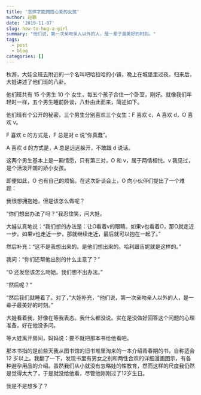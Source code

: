 ```yaml
---
title: '怎样才能拥抱心爱的女孩'
author: 赵鹏
date: '2019-11-07'
slug: how-to-hug-a-girl
summary: "他们说，第一次亲吻亲人以外的人，是一辈子最美好的时刻。"
tags:
  - post
  - blog
categories: []
---
```




秋游，大娃全班去附近的一个名叫吧哈拉哈的小镇，晚上在城堡里过夜。归来后，大娃讲述了他们班的八卦。

他们班共有 15 个男生 10 个 女生，每五个孩子合住一个卧室，刚好。就像我们年轻时一样，五个男生睡前卧谈，八卦由此而来，简述如下。

他们班有个公开的秘密，三个男生分别喜欢三个女生：F 喜欢 c，A 喜欢 d，O 喜欢 v。

F 喜欢 c 的方式是，F 总是对 c 说“你真蠢”。

A 喜欢 d 的方式是，A 总是远远躲开，不敢跟 d 说话。

这两个男生基本上是一厢情愿，只有第三对，O 和 v，属于两情相悦。v 我见过，是个活泼开朗的娇小女孩。

即便如此，O 也有自己的烦恼。在这次卧谈会上，O 向小伙伴们提出了一个难题：

我很想拥抱她，但是该怎么做呢？

“你们想出办法了吗？”我忍住笑，问大娃。

大娃认真地说：“我们想的办法是：让O看着v的眼睛。如果v也看着O，那O就走近一步。如果v也走近一步，那就继续走近，最后就可以抱在一起了。”

然后补充：“这不是我想出来的。是他们想出来的。哈利跟吉妮就是这样的。”

我问：“你们还帮他出别的什么主意了？”

“O 还发愁该怎么吻她。我们想不出办法。”

“然后呢？”

“然后我们就睡着了。对了，”大娃补充，“他们说，第一次亲吻亲人以外的人，是一辈子最美好的时刻。”

大娃看着我，好像在等我表态。我什么都没说。实在是没做好回答这个问题的心理准备。好在他没多问。

等大娃离开房间，妈妈说：要不就把那本书给他看吧。

那本书指的是前些天我从图书馆的旧书堆里淘来的一本介绍青春期的书，自称适合 12 岁以上。我翻了一下，发现书里有男女之别和两性合欢的详细漫画图示，有各种避孕用品的介绍。虽然我们从小就没有忽略娃的性教育，然而这样的尺度我仍然是觉得太大了，于是就没给他看，尽管他刚刚过了12岁生日。

我是不是想多了？

